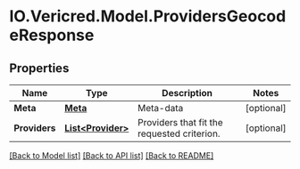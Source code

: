 # IO.Vericred.Model.ProvidersGeocodeResponse
## Properties

Name | Type | Description | Notes
------------ | ------------- | ------------- | -------------
**Meta** | [**Meta**](Meta.md) | Meta-data | [optional] 
**Providers** | [**List&lt;Provider&gt;**](Provider.md) | Providers that fit the requested criterion. | [optional] 

[[Back to Model list]](../README.md#documentation-for-models) [[Back to API list]](../README.md#documentation-for-api-endpoints) [[Back to README]](../README.md)

